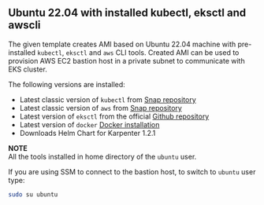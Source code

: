 ## Ubuntu 22.04 with installed kubectl, eksctl and awscli

The given template creates AMI based on Ubuntu 22.04 machine with pre-installed `kubectl`, `eksctl` and `aws` CLI tools.
Created AMI can be used to provision AWS EC2 bastion host in a private subnet to communicate with EKS cluster. 

The following versions are installed:
- Latest classic version of `kubectl` from [Snap repository](https://snapcraft.io/kubectl)
- Latest classic version of `aws` from [Snap repository](https://snapcraft.io/aws-cli) 
- Latest version of `eksctl` from the official [Github repository](https://github.com/eksctl-io/eksctl/releases)
- Latest version of `docker` [Docker installation](https://docs.docker.com/engine/install/ubuntu/)
- Downloads Helm Chart for Karpenter 1.2.1 

**NOTE**  
All the tools installed in home directory of the `ubuntu` user.

If you are using SSM to connect to the bastion host, to switch to `ubuntu` user type:
```bash
sudo su ubuntu
```


